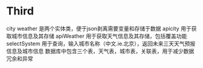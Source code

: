 # Third
city weather 是两个实体类，便于json剥离需要变量和存储于数据
apicity 用于获取城市信息及其存储
apiWeather 用于获取天气信息及其存储，包括覆盖功能
selectSystem 用于查询，输入城市名称（中文.ie.北京），返回未来三天天气预报信息及城市信息
数据库中包含三个表，天气表，城市表，关联表，用于减少数据冗余和异常
